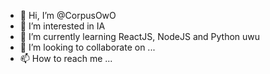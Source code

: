 - 👋 Hi, I’m @CorpusOwO
- 👀 I’m interested in IA 
- 🌱 I’m currently learning ReactJS, NodeJS and Python uwu
- 💞️ I’m looking to collaborate on ...
- 📫 How to reach me ...

<!---
CorpusOwO/CorpusOwO is a ✨ special ✨ repository because its `README.md` (this file) appears on your GitHub profile.
You can click the Preview link to take a look at your changes.
--->
